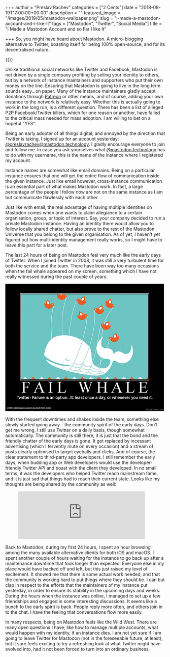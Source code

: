 +++
author = "Preslav Rachev"
categories = ["2 Cents"]
date = "2018-08-19T17:00:00+00:00"
description = ""
featured_image = "/images/2019/05/mastodon-wallpaper.png"
slug = "i-made-a-mastodon-account-and-i-like-it"
tags = ["Mastodon", "Twitter", "Social Media"]
title = "I Made a Mastodon Account and so Far I like It"

+++
So, you might have heard about [Mastodon](https://joinmastodon.org/). A micro-blogging alternative to Twitter, boasting itself for being 100% open-source, and for its decentralised nature.

{{<youtube IPSbNdBmWKE>}}

Unlike traditional social networks like Twitter and Facebook, Mastodon is not driven by a single company profiting by selling your identity to others, but by a network of instance maintainers and supporters who put their own money on the line. Ensuring that Mastodon is going to live in the long term sounds easy...on paper. Many of the instance maintainers gladly accept donations through [Patreon](https://www.patreon.com/ashfurrow) or other means, and of course, adding your own instance to the network is relatively easy. Whether this is actually going to work in the long run, is a different question. There has been a list of alleged P2P Facebook/Twitter killers, which for one reason or another, have failed to the critical mass needed for mass adoption. I am willing to bet on a hopeful "YES".

Being an early adopter of all things digital, and annoyed by the direction that Twitter is taking, I signed up for an account yesterday: [@preslavrachev@mastodon.technology](https://mastodon.technology/@preslavrachev). I gladly encourage everyone to join and follow me. In case you ask yourselves what [@mastodon.technology](https://mastodon.technology/about) has to do with my username, this is the name of the instance where I registered my account.

Instance names are somewhat like email domains. Being on a particular instance ensures that one will get the entire flow of communication inside the given instance. Just like email however, cross-instance communication is an essential part of what makes Mastodon work. In fact, a large percentage of the people I follow now are not on the same instance as I am but communicate flawlessly with each other.

Just like with email, the real advantage of having multiple identities on Mastodon comes when one wants to claim allegiance to a certain organisation, group, or topic of interest. Say, your company decided to run a private Mastodon instance. Having an identity there would allow you to follow locally shared chatter, but also prove to the rest of the Mastodon Universe that you belong to the given organisation. As of yet, I haven't yet figured out how multi-identity management really works, so I might have to leave this part for a later post.

The last 24 hours of being on Mastodon feel very much like the early days of Twitter. When I joined Twitter in 2008, it was still a very turbulent time for both the service and the team. There have been way too many occasions when the fail whale appeared on my screen, something which I have not really witnessed during the past couple of years.

![](/images/2019/05/fail-whale.jpg)

With the frequent downtimes and shakes inside the team, something else slowly started going away - the community spirit of the early days. Don't get me wrong, I still use Twitter on a daily basis, though somewhat automatically. The community is still there, it is just that the bond and the friendly chatter of the early days is gone. It got replaced by incessant advertising (which I fervently mute on every occasion) and a stream of posts clearly optimised to target eyeballs and clicks. And of course, the clear statement to third-party app developers. I still remember the early days, when budding app or Web developers would use the developer-friendly Twitter API and boast with the client they developed. In no small terms, it was the developers who helped Twitter reach mainstream fame, and it is just sad that things had to reach their current state. Looks like my thoughts are being shared by the community as well:

<figure>
<iframe src="https://mastodon.social/@bastianallgeier/100577435213222907/embed" class="mastodon-embed" style="max-width: 100%; border: 0" width="400"></iframe><script src="https://mastodon.social/embed.js" async="async"></script>
</figure>

Back to Mastodon, during my first 24 hours, I spent an hour browsing among the many available alternative clients for both iOS and macOS. I spent another couple of hours waiting for the instance to go back up after a maintenance downtime that took longer than expected. Everyone else in my place would have backed off and left, but this just raised my level of excitement. It showed me that there is some actual work needed, and that the community is working hard to put things where they should be. I can but clap in respect to the efforts that the maintainers of my instance put yesterday, in order to ensure its stability in the upcoming days and weeks. During the hours when the instance was online, I managed to set up a few friendships and engaged in some interesting discussions. It seems like a bunch fo the early spirit is back. People reply more often, and others join in to the chat. I have the feeling that conversations flow more easily.

In many respects, being on Mastodon feels like the Wild West. There are many open questions I have, like how to manage multiple accounts, what would happen with my identity, if an instance dies. I am not yet sure if I am going to leave Twitter for Mastodon (not in the foreseeable future, at least), but it sure feels exciting to try a refreshing look at what Twitter might have evolved into, had it not been forced to turn into an ordinary business.